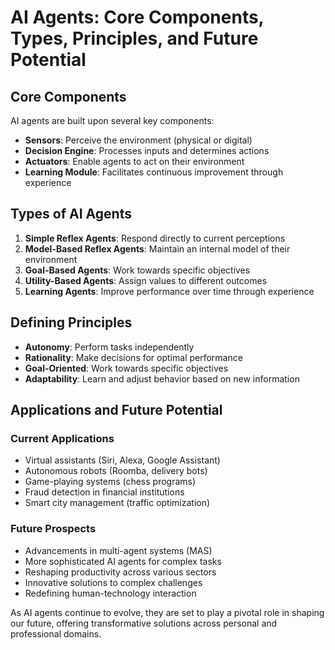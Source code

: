 # AI Agents: Core Components, Types, Principles, and Future Potential

## Core Components

AI agents are built upon several key components:

- **Sensors**: Perceive the environment (physical or digital)
- **Decision Engine**: Processes inputs and determines actions
- **Actuators**: Enable agents to act on their environment
- **Learning Module**: Facilitates continuous improvement through experience

## Types of AI Agents

1. **Simple Reflex Agents**: Respond directly to current perceptions
2. **Model-Based Reflex Agents**: Maintain an internal model of their environment
3. **Goal-Based Agents**: Work towards specific objectives
4. **Utility-Based Agents**: Assign values to different outcomes
5. **Learning Agents**: Improve performance over time through experience

## Defining Principles

- **Autonomy**: Perform tasks independently
- **Rationality**: Make decisions for optimal performance
- **Goal-Oriented**: Work towards specific objectives
- **Adaptability**: Learn and adjust behavior based on new information

## Applications and Future Potential

### Current Applications
- Virtual assistants (Siri, Alexa, Google Assistant)
- Autonomous robots (Roomba, delivery bots)
- Game-playing systems (chess programs)
- Fraud detection in financial institutions
- Smart city management (traffic optimization)

### Future Prospects
- Advancements in multi-agent systems (MAS)
- More sophisticated AI agents for complex tasks
- Reshaping productivity across various sectors
- Innovative solutions to complex challenges
- Redefining human-technology interaction

As AI agents continue to evolve, they are set to play a pivotal role in shaping our future, offering transformative solutions across personal and professional domains.
